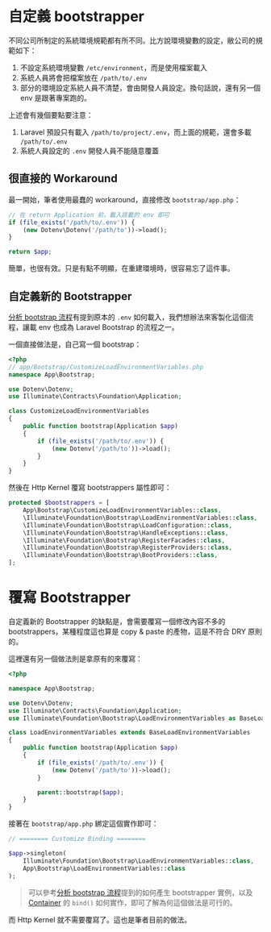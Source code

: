 # 自定義 bootstrapper

不同公司所制定的系統環境規範都有所不同。比方說環境變數的設定，敝公司的規範如下：

1. 不設定系統環境變數 `/etc/environment`，而是使用檔案載入
2. 系統人員將會把檔案放在 `/path/to/.env`
3. 部分的環境設定系統人員不清楚，會由開發人員設定。換句話說，還有另一個 env 是跟著專案跑的。

上述會有幾個要點要注意：

1. Laravel 預設只有載入 `/path/to/project/.env`，而上面的規範，還會多載 `/path/to/.env`
2. 系統人員設定的 `.env` 開發人員不能隨意覆蓋

## 很直接的 Workaround

最一開始，筆者使用最蠢的 workaround，直接修改 `bootstrap/app.php`：

```php
// 在 return Application 前，載入該載的 env 即可
if (file_exists('/path/to/.env')) {
    (new Dotenv\Dotenv('/path/to'))->load();
}

return $app;
```

簡單，也很有效。只是有點不明顯，在重建環境時，很容易忘了這件事。

## 自定義新的 Bootstrapper

[分析 bootstrap 流程][Day02]有提到原本的 `.env` 如何載入，我們想辦法來客製化這個流程，讓載 env 也成為 Laravel Bootstrap 的流程之一。

一個直接做法是，自己寫一個 bootstrap：

```php
<?php
// app/Bootstrap/CustomizeLoadEnvironmentVariables.php
namespace App\Bootstrap;

use Dotenv\Dotenv;
use Illuminate\Contracts\Foundation\Application;

class CustomizeLoadEnvironmentVariables
{
    public function bootstrap(Application $app)
    {
        if (file_exists('/path/to/.env')) {
            (new Dotenv('/path/to'))->load();
        }
    }
}
```

然後在 Http Kernel 覆寫 bootstrappers 屬性即可：

```php
protected $bootstrappers = [
    App\Bootstrap\CustomizeLoadEnvironmentVariables::class,
    \Illuminate\Foundation\Bootstrap\LoadEnvironmentVariables::class,
    \Illuminate\Foundation\Bootstrap\LoadConfiguration::class,
    \Illuminate\Foundation\Bootstrap\HandleExceptions::class,
    \Illuminate\Foundation\Bootstrap\RegisterFacades::class,
    \Illuminate\Foundation\Bootstrap\RegisterProviders::class,
    \Illuminate\Foundation\Bootstrap\BootProviders::class,
];
```

# 覆寫 Bootstrapper

自定義新的 Bootstrapper 的缺點是，會需要覆寫一個修改內容不多的 bootstrappers，某種程度這也算是 copy & paste 的產物，這是不符合 DRY 原則的。

這裡還有另一個做法則是拿原有的來覆寫：

```php
<?php

namespace App\Bootstrap;

use Dotenv\Dotenv;
use Illuminate\Contracts\Foundation\Application;
use Illuminate\Foundation\Bootstrap\LoadEnvironmentVariables as BaseLoadEnvironmentVariables;

class LoadEnvironmentVariables extends BaseLoadEnvironmentVariables
{
    public function bootstrap(Application $app)
    {
        if (file_exists('/path/to/.env')) {
            (new Dotenv('/path/to'))->load();
        }

        parent::bootstrap($app);
    }
}
```

接著在 `bootstrap/app.php` 綁定這個實作即可：

```php
// ======== Customize Binding ========

$app->singleton(
    Illuminate\Foundation\Bootstrap\LoadEnvironmentVariables::class,
    App\Bootstrap\LoadEnvironmentVariables::class
);
```

> 可以參考[分析 bootstrap 流程][Day02]提到的如何產生 bootstrapper 實例，以及 [Container][Day03] 的 `bind()` 如何實作，即可了解為何這個做法是可行的。

而 Http Kernel 就不需要覆寫了。這也是筆者目前的做法。

[Day02]: day02.md
[Day03]: day03.md
